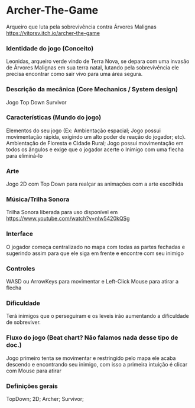 # Archer-The-Game
Arqueiro que luta pela sobrevivência contra Árvores Malignas
https://vitorsv.itch.io/archer-the-game

### Identidade do jogo (Conceito)
Leonidas, arqueiro verde vindo de Terra Nova, se depara com uma invasão de Árvores Malignas em sua terra natal, lutando pela sobrevivência ele precisa encontrar como sair vivo para uma área segura.

### Descrição da mecânica (Core Mechanics / System design)
Jogo Top Down Survivor

### Características (Mundo do jogo)
Elementos do seu jogo (Ex: Ambientação espacial; Jogo possui movimentação rápida, exigindo um alto poder de reação do jogador; etc).
Ambientação de Floresta e Cidade Rural; Jogo possui movimentação em todos os ângulos e exige que o jogador acerte o Inimigo com uma flecha para eliminá-lo

### Arte
Jogo 2D com Top Down para realçar as animações com a arte escolhida

### Música/Trilha Sonora
Trilha Sonora liberada para uso disponível em https://www.youtube.com/watch?v=nIw5420kQSg

### Interface
O jogador começa centralizado no mapa com todas as partes fechadas e sugerindo assim para que ele siga em frente e encontre com seu inimigo

### Controles
WASD ou ArrowKeys para movimentar e Left-Click Mouse para atirar a flecha

### Dificuldade
Terá inimigos que o perseguiram e os leveis irão aumentando a dificuldade de sobreviver.

### Fluxo do jogo (Beat chart? Não falamos nada desse tipo de doc.)
Jogo primeiro tenta se movimentar e restringido pelo mapa ele acaba descendo e encontrando seu inimigo, com isso a primeira intuição é clicar com Mouse para atirar

### Definições gerais
TopDown;
2D;
Archer;
Survivor;

